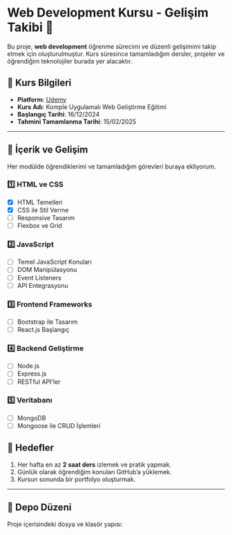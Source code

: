 # Web Development Kursu - Gelişim Takibi 🚀

Bu proje, **web development** öğrenme sürecimi ve düzenli gelişimimi takip etmek için oluşturulmuştur. Kurs süresince tamamladığım dersler, projeler ve öğrendiğim teknolojiler burada yer alacaktır.

## 🔗 Kurs Bilgileri
- **Platform**: [Udemy](https://www.udemy.com/komple-web-developer-kursu)
- **Kurs Adı**: Komple Uygulamalı Web Geliştirme Eğitimi
- **Başlangıç Tarihi**: 16/12/2024
- **Tahmini Tamamlanma Tarihi**: 15/02/2025

---

## 📌 İçerik ve Gelişim
Her modülde öğrendiklerimi ve tamamladığım görevleri buraya ekliyorum.

### 1️⃣ **HTML ve CSS**
- [x] HTML Temelleri
- [x] CSS ile Stil Verme
- [ ] Responsive Tasarım
- [ ] Flexbox ve Grid

### 2️⃣ **JavaScript**
- [ ] Temel JavaScript Konuları
- [ ] DOM Manipülasyonu
- [ ] Event Listeners
- [ ] API Entegrasyonu

### 3️⃣ **Frontend Frameworks**
- [ ] Bootstrap ile Tasarım
- [ ] React.js Başlangıç

### 4️⃣ **Backend Geliştirme**
- [ ] Node.js
- [ ] Express.js
- [ ] RESTful API'ler

### 5️⃣ **Veritabanı**
- [ ] MongoDB
- [ ] Mongoose ile CRUD İşlemleri

## 🚀 Hedefler
1. Her hafta en az **2 saat ders** izlemek ve pratik yapmak.
2. Günlük olarak öğrendiğim konuları GitHub’a yüklemek.
3. Kursun sonunda bir portfolyo oluşturmak.

---

## 📂 Depo Düzeni
Proje içerisindeki dosya ve klasör yapısı:


